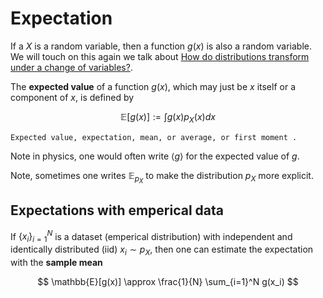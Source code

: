 # Expectation

If a $X$ is a random variable, then a function $g(x)$ is also a random variable. We will touch on this again we talk about [How do distributions transform under a change of variables?](distributions/change-of-variables). 

The **expected value** of a function $g(x)$, which may just be $x$ itself or a component of $x$, is defined by

$$
\mathbb{E}[g(x)] := \int g(x) p_X(x) dx
$$

```{admonition} Synonymous terms: 
Expected value, expectation, mean, or average, or first moment .
```

Note in physics, one would often write $\langle g \rangle$ for the expected value of $g$. 

Note, sometimes one writes $\mathbb{E}_{p_X}$ to make the distribution $p_X$ more explicit. 

## Expectations with emperical data

If $\{x_i\}_{i=1}^N$ is a dataset (emperical distribution) with independent and identically distributed (iid) $x_i \sim p_X$, then one can estimate the expectation with the **sample mean**

$$
\mathbb{E}[g(x)] \approx \frac{1}{N} \sum_{i=1}^N g(x_i)
$$

